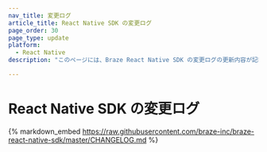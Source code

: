 ```yaml
---
nav_title: 変更ログ
article_title: React Native SDK の変更ログ
page_order: 30
page_type: update
platform:
  - React Native
description: "このページには、Braze React Native SDK の変更ログの更新内容が記載されています。"

---
```


# React Native SDK の変更ログ

{% markdown_embed https://raw.githubusercontent.com/braze-inc/braze-react-native-sdk/master/CHANGELOG.md %}
